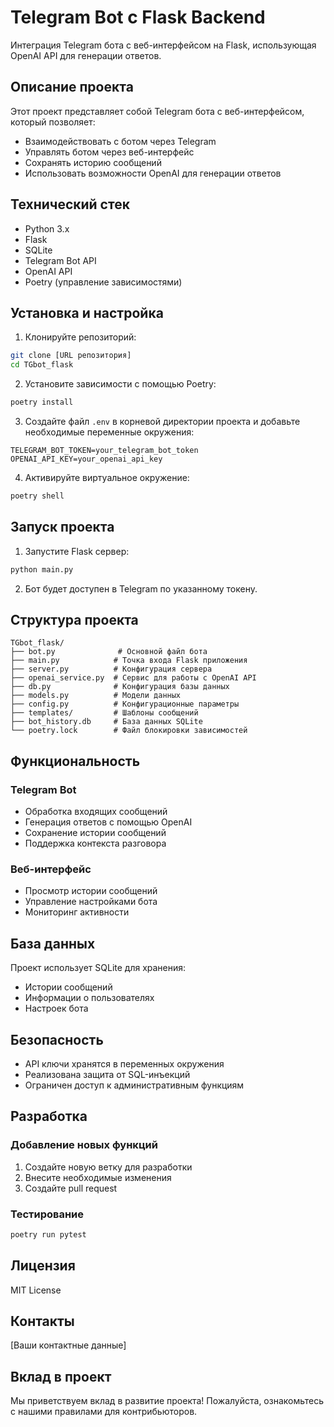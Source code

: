 # Telegram Bot с Flask Backend

Интеграция Telegram бота с веб-интерфейсом на Flask, использующая OpenAI API для генерации ответов.

## Описание проекта

Этот проект представляет собой Telegram бота с веб-интерфейсом, который позволяет:
- Взаимодействовать с ботом через Telegram
- Управлять ботом через веб-интерфейс
- Сохранять историю сообщений
- Использовать возможности OpenAI для генерации ответов

## Технический стек

- Python 3.x
- Flask
- SQLite
- Telegram Bot API
- OpenAI API
- Poetry (управление зависимостями)

## Установка и настройка

1. Клонируйте репозиторий:
```bash
git clone [URL репозитория]
cd TGbot_flask
```

2. Установите зависимости с помощью Poetry:
```bash
poetry install
```

3. Создайте файл `.env` в корневой директории проекта и добавьте необходимые переменные окружения:
```
TELEGRAM_BOT_TOKEN=your_telegram_bot_token
OPENAI_API_KEY=your_openai_api_key
```

4. Активируйте виртуальное окружение:
```bash
poetry shell
```

## Запуск проекта

1. Запустите Flask сервер:
```bash
python main.py
```

2. Бот будет доступен в Telegram по указанному токену.

## Структура проекта

```
TGbot_flask/
├── bot.py              # Основной файл бота
├── main.py            # Точка входа Flask приложения
├── server.py          # Конфигурация сервера
├── openai_service.py  # Сервис для работы с OpenAI API
├── db.py              # Конфигурация базы данных
├── models.py          # Модели данных
├── config.py          # Конфигурационные параметры
├── templates/         # Шаблоны сообщений
├── bot_history.db     # База данных SQLite
└── poetry.lock        # Файл блокировки зависимостей
```

## Функциональность

### Telegram Bot
- Обработка входящих сообщений
- Генерация ответов с помощью OpenAI
- Сохранение истории сообщений
- Поддержка контекста разговора

### Веб-интерфейс
- Просмотр истории сообщений
- Управление настройками бота
- Мониторинг активности

## База данных

Проект использует SQLite для хранения:
- Истории сообщений
- Информации о пользователях
- Настроек бота

## Безопасность

- API ключи хранятся в переменных окружения
- Реализована защита от SQL-инъекций
- Ограничен доступ к административным функциям

## Разработка

### Добавление новых функций
1. Создайте новую ветку для разработки
2. Внесите необходимые изменения
3. Создайте pull request

### Тестирование
```bash
poetry run pytest
```

## Лицензия

MIT License

## Контакты

[Ваши контактные данные]

## Вклад в проект

Мы приветствуем вклад в развитие проекта! Пожалуйста, ознакомьтесь с нашими правилами для контрибьюторов.
